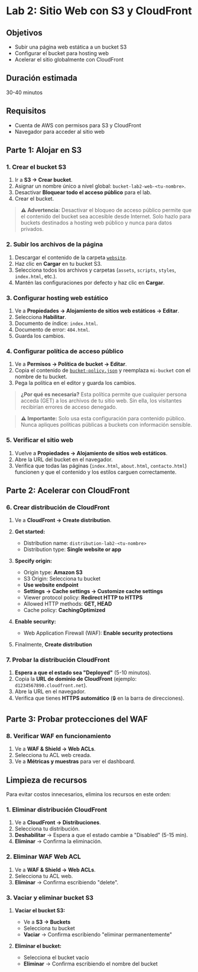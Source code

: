 # Lab 2: Sitio Web con S3 y CloudFront

## Objetivos
- Subir una página web estática a un bucket S3
- Configurar el bucket para hosting web
- Acelerar el sitio globalmente con CloudFront

## Duración estimada
30-40 minutos

## Requisitos
- Cuenta de AWS con permisos para S3 y CloudFront
- Navegador para acceder al sitio web

## Parte 1: Alojar en S3

### 1. Crear el bucket S3
1. Ir a **S3 → Crear bucket**.
2. Asignar un nombre único a nivel global: `bucket-lab2-web-<tu-nombre>`.
3. Desactivar **Bloquear todo el acceso público** para el lab.
4. Crear el bucket.

> **⚠️ Advertencia:** Desactivar el bloqueo de acceso público permite que el contenido del bucket sea accesible desde Internet. Solo hazlo para buckets destinados a hosting web público y nunca para datos privados.

### 2. Subir los archivos de la página
1. Descargar el contenido de la carpeta [`website`](website).
2. Haz clic en **Cargar** en tu bucket S3.
3. Selecciona todos los archivos y carpetas (`assets`, `scripts`, `styles`, `index.html`, etc.).
4. Mantén las configuraciones por defecto y haz clic en **Cargar**.

### 3. Configurar hosting web estático
1. Ve a **Propiedades → Alojamiento de sitios web estáticos → Editar**.
2. Selecciona **Habilitar**.
3. Documento de índice: `index.html`.
4. Documento de error: `404.html`.
5. Guarda los cambios.

### 4. Configurar política de acceso público
1. Ve a **Permisos → Política de bucket → Editar**.
2. Copia el contenido de [`bucket-policy.json`](bucket-policy.json) y reemplaza `mi-bucket` con el nombre de tu bucket.
3. Pega la política en el editor y guarda los cambios.

> **¿Por qué es necesaria?** Esta política permite que cualquier persona acceda (GET) a los archivos de tu sitio web. Sin ella, los visitantes recibirían errores de acceso denegado.

> **⚠️ Importante:** Solo usa esta configuración para contenido público. Nunca apliques políticas públicas a buckets con información sensible.

### 5. Verificar el sitio web
1. Vuelve a **Propiedades → Alojamiento de sitios web estáticos**.
2. Abre la URL del bucket en el navegador.
3. Verifica que todas las páginas (`index.html`, `about.html`, `contacto.html`) funcionen y que el contenido y los estilos carguen correctamente.

## Parte 2: Acelerar con CloudFront

### 6. Crear distribución de CloudFront
1. Ve a **CloudFront → Create distribution**.
2. **Get started:**
   - Distribution name: `distribution-lab2-<tu-nombre>`
   - Distribution type: **Single website or app**
3. **Specify origin:**
   - Origin type: **Amazon S3**
   - S3 Origin: Selecciona tu bucket
   - **Use website endpoint**
   - **Settings → Cache settings → Customize cache settings**
   - Viewer protocol policy: **Redirect HTTP to HTTPS**
   - Allowed HTTP methods: **GET, HEAD**
   - Cache policy: **CachingOptimized**

4. **Enable security:**
   - Web Application Firewall (WAF): **Enable security protections**

5. Finalmente, **Create distribution**

### 7. Probar la distribución CloudFront
1. **Espera a que el estado sea "Deployed"** (5-10 minutos).
2. Copia la **URL de dominio de CloudFront** (ejemplo: `d1234567890.cloudfront.net`).
3. Abre la URL en el navegador.
4. Verifica que tienes **HTTPS automático** (🔒 en la barra de direcciones).

## Parte 3: Probar protecciones del WAF
   
### 8. Verificar WAF en funcionamiento
1. Ve a **WAF & Shield → Web ACLs**.
2. Selecciona tu ACL web creada.
3. Ve a **Métricas y muestras** para ver el dashboard.

## Limpieza de recursos

Para evitar costos innecesarios, elimina los recursos en este orden:

### 1. Eliminar distribución CloudFront
1. Ve a **CloudFront → Distribuciones**.
2. Selecciona tu distribución.
3. **Deshabilitar** → Espera a que el estado cambie a "Disabled" (5-15 min).
4. **Eliminar** → Confirma la eliminación.

### 2. Eliminar WAF Web ACL
1. Ve a **WAF & Shield → Web ACLs**.
2. Selecciona tu ACL web.
3. **Eliminar** → Confirma escribiendo "delete".

### 3. Vaciar y eliminar bucket S3
1. **Vaciar el bucket S3:**
   - Ve a **S3 → Buckets**
   - Selecciona tu bucket
   - **Vaciar** → Confirma escribiendo "eliminar permanentemente"

2. **Eliminar el bucket:**
   - Selecciona el bucket vacío
   - **Eliminar** → Confirma escribiendo el nombre del bucket